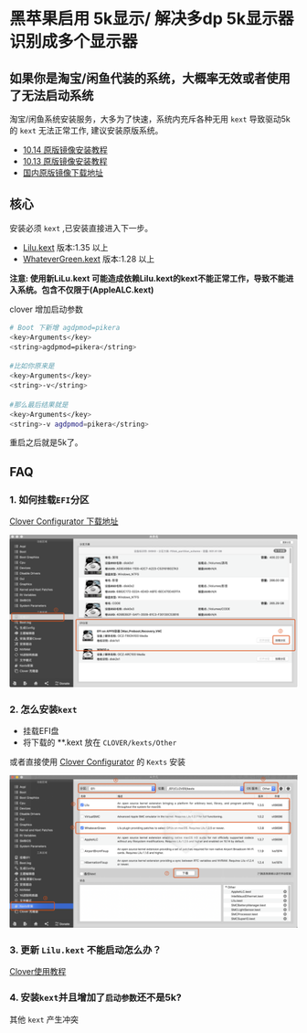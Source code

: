 # 黑苹果启用 5k显示/ 解决多dp 5k显示器识别成多个显示器

## **如果你是淘宝/闲鱼代装的系统，大概率无效或者使用了无法启动系统**

淘宝/闲鱼系统安装服务，大多为了快速，系统内充斥各种无用 `kext` 导致驱动5k的 `kext` 无法正常工作, 建议安装原版系统。

- [10.14 原版镜像安装教程](https://www.tonymacx86.com/threads/-unibeast-install-macos-mojave-on-any-supported-intel-based-pc.259381/)
- [10.13 原版镜像安装教程](https://www.tonymacx86.com/threads/unibeast-install-macos-high-sierra-on-any-supported-intel-based-pc.235474/)
- [国内原版镜像下载地址](https://www.baidu.com/s?ie=utf-8&f=8&rsv_bp=1&rsv_idx=1&tn=baidu&wd=mac%2010.14%20dmg&oq=mac%252010.14%2520%25E9%2595%259C%25E5%2583%258F&rsv_pq=ac91341900040aee&rsv_t=b2d1flfCfmEB3Y%2FPx8xoSGuVX%2BpR6F%2FrImLxbA%2By%2BQp6KUDfP0wVCWyVymw&rqlang=cn&rsv_enter=1&rsv_dl=tb&inputT=1578&rsv_sug3=35&rsv_sug1=19&rsv_sug7=000&rsv_sug2=0&rsv_sug4=2504&rsv_sug=2)

## 核心

安装必须 `kext` ,已安装直接进入下一步。

- [Lilu.kext](https://github.com/acidanthera/Lilu/releases)  版本:1.35 以上
- [WhateverGreen.kext](https://github.com/acidanthera/WhateverGreen/releases) 版本:1.28 以上

**注意: 使用新LiLu.kext 可能造成依赖Lilu.kext的kext不能正常工作，导致不能进入系统。包含不仅限于(AppleALC.kext)**

clover 增加启动参数

```bash
# Boot 下新增 agdpmod=pikera
<key>Arguments</key>
<string>agdpmod=pikera</string>

#比如你原来是
<key>Arguments</key>
<string>-v</string>

#那么最后结果就是
<key>Arguments</key>
<string>-v agdpmod=pikera</string>
```

重启之后就是5k了。

## FAQ

### 1. 如何挂载`EFI`分区

[Clover Configurator 下载地址](https://mackie100projects.altervista.org/download-clover-configurator/)

![使用clover Configurator挂载EFI分区](./step1.png)

### 2. 怎么安装`kext`

- 挂载EFI盘
- 将下载的 **.kext 放在 `CLOVER/kexts/Other`

或者直接使用 [Clover Configurator](https://mackie100projects.altervista.org/download-clover-configurator/)
的 `Kexts` 安装

![Kexts安装功能](./step2.png)

### 3. 更新 `Lilu.kext` 不能启动怎么办？

[Clover使用教程](https://blog.daliansky.net/clover-user-manual.html)

### 4. 安装`kext`并且增加了`启动参数`还不是5k?

其他 `kext` 产生冲突
